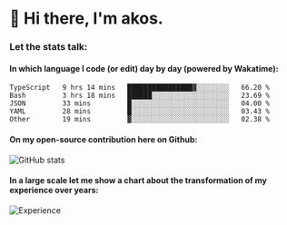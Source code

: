 # 👋 Hi there, I'm akos. 


### Let the stats talk:


#### In which language I code (or edit) day by day (powered by Wakatime): 

<!--START_SECTION:waka-->
```text
TypeScript   9 hrs 14 mins   ████████████████▓░░░░░░░░   66.20 % 
Bash         3 hrs 18 mins   ██████░░░░░░░░░░░░░░░░░░░   23.69 % 
JSON         33 mins         █░░░░░░░░░░░░░░░░░░░░░░░░   04.00 % 
YAML         28 mins         █░░░░░░░░░░░░░░░░░░░░░░░░   03.43 % 
Other        19 mins         ▓░░░░░░░░░░░░░░░░░░░░░░░░   02.38 % 
```
<!--END_SECTION:waka-->

#### On my open-source contribution here on Github:
 
![GitHub stats](https://github-readme-stats.vercel.app/api?username=akosbalasko)

#### In a large scale let me show a chart about the transformation of my experience over years:   

![Experience](https://cr-skills-chart-widget.azurewebsites.net/api/api?username=akosbalasko)
